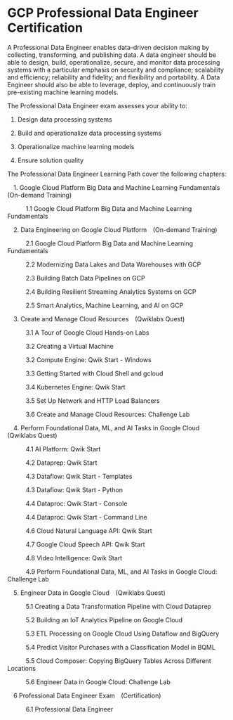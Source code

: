 # GCP Professional Data Engineer Certification

A Professional Data Engineer enables data-driven decision making by collecting, transforming, and publishing data. A data engineer should be able to design, build, operationalize, secure, and monitor data processing systems with a particular emphasis on security and compliance; scalability and efficiency; reliability and fidelity; and flexibility and portability. A Data Engineer should also be able to leverage, deploy, and continuously train pre-existing machine learning models.

The Professional Data Engineer exam assesses your ability to:

1. Design data processing systems

2. Build and operationalize data processing systems

3. Operationalize machine learning models

4. Ensure solution quality


The Professional Data Engineer Learning Path cover the following chapters: 

 1. Google Cloud Platform Big Data and Machine Learning Fundamentals (On-demand Training)
 
   1.1 Google Cloud Platform Big Data and Machine Learning Fundamentals

 2. Data Engineering on Google Cloud Platform (On-demand Training)
 
   2.1 Google Cloud Platform Big Data and Machine Learning Fundamentals
   
   2.2 Modernizing Data Lakes and Data Warehouses with GCP
   
   2.3 Building Batch Data Pipelines on GCP
   
   2.4 Building Resilient Streaming Analytics Systems on GCP
   
   2.5 Smart Analytics, Machine Learning, and AI on GCP

 3. Create and Manage Cloud Resources (Qwiklabs Quest)
 
   3.1 A Tour of Google Cloud Hands-on Labs
   
   3.2 Creating a Virtual Machine
   
   3.2 Compute Engine: Qwik Start - Windows
   
   3.3 Getting Started with Cloud Shell and gcloud
   
   3.4 Kubernetes Engine: Qwik Start
   
   3.5 Set Up Network and HTTP Load Balancers
   
   3.6 Create and Manage Cloud Resources: Challenge Lab

 4. Perform Foundational Data, ML, and AI Tasks in Google Cloud (Qwiklabs Quest)
 
   4.1 AI Platform: Qwik Start
   
   4.2 Dataprep: Qwik Start
   
   4.3 Dataflow: Qwik Start - Templates
   
   4.3 Dataflow: Qwik Start - Python
   
   4.4 Dataproc: Qwik Start - Console
   
   4.4 Dataproc: Qwik Start - Command Line
   
   4.6 Cloud Natural Language API: Qwik Start
   
   4.7 Google Cloud Speech API: Qwik Start
   
   4.8 Video Intelligence: Qwik Start
   
   4.9 Perform Foundational Data, ML, and AI Tasks in Google Cloud: Challenge Lab

 5. Engineer Data in Google Cloud (Qwiklabs Quest)
 
   5.1 Creating a Data Transformation Pipeline with Cloud Dataprep
   
   5.2 Building an IoT Analytics Pipeline on Google Cloud
   
   5.3 ETL Processing on Google Cloud Using Dataflow and BigQuery
   
   5.4 Predict Visitor Purchases with a Classification Model in BQML
   
   5.5 Cloud Composer: Copying BigQuery Tables Across Different Locations
   
   5.6 Engineer Data in Google Cloud: Challenge Lab

 6 Professional Data Engineer Exam (Certification)
 
   6.1 Professional Data Engineer
